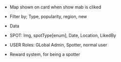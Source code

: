 
- Map shown on card when show mab is cliked
- Filter by; Type, popularity, region, new

- Data
- SPOT: Img, spotType[enum], Date, Location, LikedBy
- USER Roles: GLobal Admin, Spotter, normal user

- Reward system, for being a spotter
